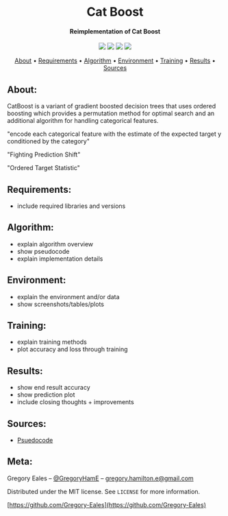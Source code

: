 <h1 align="center"> Cat Boost </h1>

<h4 align="center"> Reimplementation of Cat Boost </h4>

<p align="center">
  <img src="https://img.shields.io/badge/Python-v3.6+-blue.svg">
  <img src="https://img.shields.io/badge/Dependency-v1.3-orange.svg">
  <img src="https://img.shields.io/badge/Build-Passing-green.svg">
  <img src="https://img.shields.io/badge/License-MIT-blue.svg">
</p>

<p align="center">
  <a href="#About">About</a> •
  <a href="#Requirements">Requirements</a> •
  <a href="#Algorithm">Algorithm</a> •
  <a href="#Environment">Environment</a> •
  <a href="#Training">Training</a> •
  <a href="#Results">Results</a> •
  <a href="#Sources">Sources</a>
</p>

## About:
CatBoost is a variant of gradient boosted decision trees that uses ordered boosting which provides a permutation method for optimal search and an additional algorithm for handling categorical features.

 "encode each categorical feature with the estimate of the expected target y conditioned by the category"

 "Fighting Prediction Shift"

 "Ordered Target Statistic"


## Requirements:
- include required libraries and versions

## Algorithm:
- explain algorithm overview
- show pseudocode
- explain implementation details

## Environment:
- explain the environment and/or data
- show screenshots/tables/plots

## Training:
- explain training methods
- plot accuracy and loss through training

## Results:
- show end result accuracy 
- show prediction plot
- include closing thoughts + improvements

## Sources:
- [Psuedocode](https://towardsdatascience.com/https-medium-com-talperetz24-mastering-the-new-generation-of-gradient-boosting-db04062a7ea2#:~:text=CatBoost%20is%20an%20algorithm%20for,tasks%2C%20forecasting%20and%20making%20recommendations)

## Meta:

Gregory Eales – [@GregoryHamE](https://twitter.com/GregoryHamE) – gregory.hamilton.e@gmail.com

Distributed under the MIT license. See ``LICENSE`` for more information.

[https://github.com/Gregory-Eales](https://github.com/Gregory-Eales)



